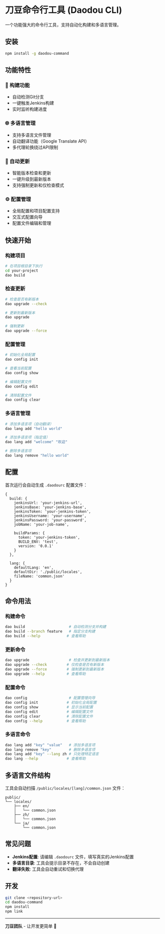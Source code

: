 # 刀豆命令行工具 (Daodou CLI)

一个功能强大的命令行工具，支持自动化构建和多语言管理。

## 安装

```bash
npm install -g daodou-command
```

## 功能特性

### 🚀 构建功能
- 自动检测Git分支
- 一键触发Jenkins构建
- 实时监听构建进度

### 🌐 多语言管理
- 支持多语言文件管理
- 自动翻译功能（Google Translate API）
- 多代理轮换绕过API限制

### 🔄 自动更新
- 智能版本检查和更新
- 一键升级到最新版本
- 支持强制更新和仅检查模式

### ⚙️ 配置管理
- 全局配置和项目配置支持
- 交互式配置向导
- 配置文件编辑和管理

## 快速开始

### 构建项目
```bash
# 在项目根目录下执行
cd your-project
dao build
```

### 检查更新
```bash
# 检查是否有新版本
dao upgrade --check

# 更新到最新版本
dao upgrade

# 强制更新
dao upgrade --force
```

### 配置管理
```bash
# 初始化全局配置
dao config init

# 查看当前配置
dao config show

# 编辑配置文件
dao config edit

# 清除配置文件
dao config clear
```

### 多语言管理
```bash
# 添加多语言项（自动翻译）
dao lang add "hello world"

# 添加多语言项（指定值）
dao lang add "welcome" "欢迎"

# 删除多语言项
dao lang remove "hello world"
```

## 配置

首次运行会自动生成 `.daodourc` 配置文件：

```json5
{
  build: {
    jenkinsUrl: 'your-jenkins-url',
    jenkinsBase: 'your-jenkins-base',
    jenkinsToken: 'your-jenkins-token',
    jenkinsUsername: 'your-username',
    jenkinsPassword: 'your-password',
    jobName: 'your-job-name',

    buildParams: {
      token: 'your-jenkins-token',
      BUILD_ENV: 'test',
      version: '0.0.1'
    }
  },
  
  lang: {
    defaultLang: 'en',
    defaultDir: './public/locales',
    fileName: 'common.json'
  }
}
```

## 命令用法

### 构建命令
```bash
dao build                    # 自动检测分支并构建
dao build --branch feature   # 指定分支构建
dao build --help            # 查看帮助
```

### 更新命令
```bash
dao upgrade                  # 检查并更新到最新版本
dao upgrade --check         # 仅检查是否有新版本
dao upgrade --force         # 强制更新到最新版本
dao upgrade --help          # 查看帮助
```

### 配置命令
```bash
dao config                   # 配置管理向导
dao config init             # 初始化全局配置
dao config show             # 显示当前配置
dao config edit             # 编辑配置文件
dao config clear            # 清除配置文件
dao config --help           # 查看帮助
```

### 多语言命令
```bash
dao lang add "key" "value"   # 添加多语言项
dao lang remove "key"        # 删除多语言项
dao lang add "key" --lang zh # 只处理特定语言
dao lang --help             # 查看帮助
```

## 多语言文件结构

工具会自动扫描 `/public/locales/[lang]/common.json` 文件：

```
public/
└── locales/
    ├── en/
    │   └── common.json
    ├── zh/
    │   └── common.json
    └── ja/
        └── common.json
```

## 常见问题

- **Jenkins配置**: 请编辑 `.daodourc` 文件，填写真实的Jenkins配置
- **多语言目录**: 工具会提示目录不存在，不会自动创建
- **翻译失败**: 工具会自动重试和切换代理

## 开发

```bash
git clone <repository-url>
cd daodou-command
npm install
npm link
```

---

**刀豆团队** - 让开发更简单 🚀